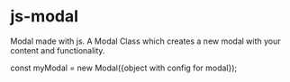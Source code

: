# js-modal
Modal made with js. A Modal Class which creates a new modal with your content and functionality.


const myModal = new Modal({object with config for modal});
